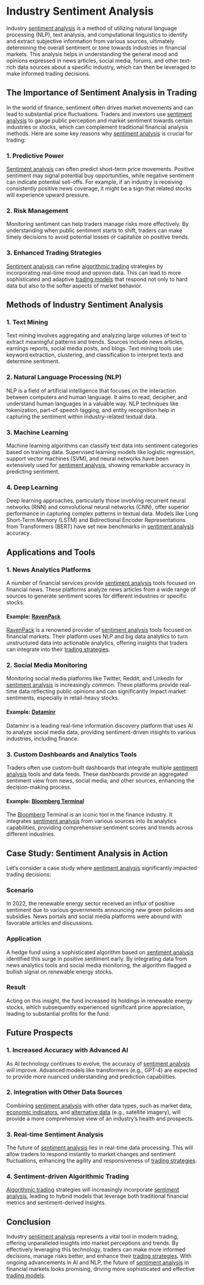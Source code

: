 # Industry Sentiment Analysis

Industry [sentiment analysis](../s/sentiment_analysis.md) is a method of utilizing natural language processing (NLP), text analysis, and computational linguistics to identify and extract subjective information from various sources, ultimately determining the overall sentiment or tone towards industries in financial markets. This analysis helps in understanding the general mood and opinions expressed in news articles, social media, forums, and other text-rich data sources about a specific industry, which can then be leveraged to make informed trading decisions. 

## The Importance of Sentiment Analysis in Trading

In the world of finance, sentiment often drives market movements and can lead to substantial price fluctuations. Traders and investors use [sentiment analysis](../s/sentiment_analysis.md) to gauge public perception and market sentiment towards certain industries or stocks, which can complement traditional financial analysis methods. Here are some key reasons why [sentiment analysis](../s/sentiment_analysis.md) is crucial for trading:

### 1. **Predictive Power**
[Sentiment analysis](../s/sentiment_analysis.md) can often predict short-term price movements. Positive sentiment may signal potential buy opportunities, while negative sentiment can indicate potential sell-offs. For example, if an industry is receiving consistently positive news coverage, it might be a sign that related stocks will experience upward pressure.

### 2. **Risk Management**
Monitoring sentiment can help traders manage risks more effectively. By understanding when public sentiment starts to shift, traders can make timely decisions to avoid potential losses or capitalize on positive trends.

### 3. **Enhanced Trading Strategies**
[Sentiment analysis](../s/sentiment_analysis.md) can refine [algorithmic trading](../a/algorithmic_trading.md) strategies by incorporating real-time mood and opinion data. This can lead to more sophisticated and adaptive [trading models](../t/trading_models.md) that respond not only to hard data but also to the softer aspects of market behavior.

## Methods of Industry Sentiment Analysis

### 1. **Text Mining**
Text mining involves aggregating and analyzing large volumes of text to extract meaningful patterns and trends. Sources include news articles, earnings reports, social media posts, and blogs. Text mining tools use keyword extraction, clustering, and classification to interpret texts and determine sentiment.

### 2. **Natural Language Processing (NLP)**
NLP is a field of artificial intelligence that focuses on the interaction between computers and human language. It aims to read, decipher, and understand human languages in a valuable way. NLP techniques like tokenization, part-of-speech tagging, and entity recognition help in capturing the sentiment within industry-related textual data.

### 3. **Machine Learning**
Machine learning algorithms can classify text data into sentiment categories based on training data. Supervised learning models like logistic regression, support vector machines (SVM), and neural networks have been extensively used for [sentiment analysis](../s/sentiment_analysis.md), showing remarkable accuracy in predicting sentiment.

### 4. **Deep Learning**
Deep learning approaches, particularly those involving recurrent neural networks (RNN) and convolutional neural networks (CNN), offer superior performance in capturing complex patterns in textual data. Models like Long Short-Term Memory (LSTM) and Bidirectional Encoder Representations from Transformers (BERT) have set new benchmarks in [sentiment analysis](../s/sentiment_analysis.md) accuracy.

## Applications and Tools

### 1. **News Analytics Platforms**
A number of financial services provide [sentiment analysis](../s/sentiment_analysis.md) tools focused on financial news. These platforms analyze news articles from a wide range of sources to generate sentiment scores for different industries or specific stocks. 

#### Example: [RavenPack](https://www.ravenpack.com/)
[RavenPack](../r/ravenpack.md) is a renowned provider of [sentiment analysis](../s/sentiment_analysis.md) tools focused on financial markets. Their platform uses NLP and big data analytics to turn unstructured data into actionable analytics, offering insights that traders can integrate into their [trading strategies](../t/trading_strategies.md).

### 2. **Social Media Monitoring**
Monitoring social media platforms like Twitter, Reddit, and LinkedIn for [sentiment analysis](../s/sentiment_analysis.md) is increasingly common. These platforms provide real-time data reflecting public opinions and can significantly impact market sentiments, especially in retail-heavy stocks.

#### Example: [Dataminr](https://www.dataminr.com/)
Dataminr is a leading real-time information discovery platform that uses AI to analyze social media data, providing sentiment-driven insights to various industries, including finance.

### 3. **Custom Dashboards and Analytics Tools**
Traders often use custom-built dashboards that integrate multiple [sentiment analysis](../s/sentiment_analysis.md) tools and data feeds. These dashboards provide an aggregated sentiment view from news, social media, and other sources, enhancing the decision-making process.

#### Example: [Bloomberg Terminal](https://www.bloomberg.com/professional/solution/bloomberg-terminal/)
The [Bloomberg](../b/bloomberg.md) Terminal is an iconic tool in the finance industry. It integrates [sentiment analysis](../s/sentiment_analysis.md) from various sources into its analytics capabilities, providing comprehensive sentiment scores and trends across different industries.

## Case Study: Sentiment Analysis in Action

Let’s consider a case study where [sentiment analysis](../s/sentiment_analysis.md) significantly impacted trading decisions:

### Scenario
In 2022, the renewable energy sector received an influx of positive sentiment due to various governments announcing new green policies and subsidies. News portals and social media platforms were abound with favorable articles and discussions.

### Application
A hedge fund using a sophisticated algorithm based on [sentiment analysis](../s/sentiment_analysis.md) identified this surge in positive sentiment early. By integrating data from news analytics tools and social media monitoring, the algorithm flagged a bullish signal on renewable energy stocks.

### Result
Acting on this insight, the fund increased its holdings in renewable energy stocks, which subsequently experienced significant price appreciation, leading to substantial profits for the fund.

## Future Prospects

### 1. **Increased Accuracy with Advanced AI**
As AI technology continues to evolve, the accuracy of [sentiment analysis](../s/sentiment_analysis.md) will improve. Advanced models like transformers (e.g., GPT-4) are expected to provide more nuanced understanding and prediction capabilities.

### 2. **Integration with Other Data Sources**
Combining [sentiment analysis](../s/sentiment_analysis.md) with other data types, such as market data, [economic indicators](../e/economic_indicators.md), and [alternative data](../a/alternative_data.md) (e.g., satellite imagery), will provide a more comprehensive view of an industry’s health and prospects.

### 3. **Real-time Sentiment Analysis**
The future of [sentiment analysis](../s/sentiment_analysis.md) lies in real-time data processing. This will allow traders to respond instantly to market changes and sentiment fluctuations, enhancing the agility and responsiveness of [trading strategies](../t/trading_strategies.md).

### 4. **Sentiment-driven Algorithmic Trading**
[Algorithmic trading](../a/algorithmic_trading.md) strategies will increasingly incorporate [sentiment analysis](../s/sentiment_analysis.md), leading to hybrid models that leverage both traditional financial metrics and sentiment-derived insights.

## Conclusion

Industry [sentiment analysis](../s/sentiment_analysis.md) represents a vital tool in modern trading, offering unparalleled insights into market perceptions and trends. By effectively leveraging this technology, traders can make more informed decisions, manage risks better, and enhance their [trading strategies](../t/trading_strategies.md). With ongoing advancements in AI and NLP, the future of [sentiment analysis](../s/sentiment_analysis.md) in financial markets looks promising, driving more sophisticated and effective [trading models](../t/trading_models.md).

